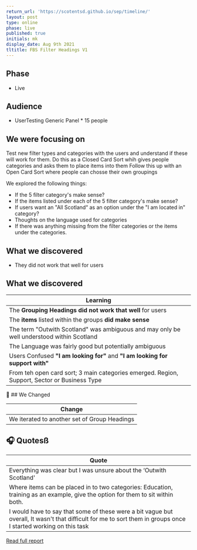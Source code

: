 ```yaml
---
return_url: 'https://scotentsd.github.io/sep/timeline/'
layout: post
type: online
phase: live
published: true
initials: mk
display_date: Aug 9th 2021
tltitle: FBS Filter Headings V1
---
```

## Phase
- Live

## Audience
- UserTesting Generic Panel * 15 people

## We were focusing on 
Test new filter types and categories with the users and understand if these will work for them. 
Do this as a Closed Card Sort whih gives people categories and asks them to place items into them 
Follow this up with an Open Card Sort where people can chosse their own groupings

We explored the following things: 

- If the 5 filter category's make sense? 
- If the items listed under each of the 5 filter category's make sense? 
- If users want an "All Scotland“ as an option under the "I am located in" category? 
- Thoughts on the language used for categories 
- If there was anything missing from the filter categories or the items under the categories.


## What we discovered
- They did not work that well for users



## What we discovered 

| Learning
| ---
| The **Grouping Headings  did not work that well** for users
| The **items** listed within the groups **did make sense**
| The term "Outwith Scotland" was ambiguous and may only be well understood within Scotland
| The Language was fairly good but potentially ambiguous
| Users Confused **"I am looking for"** and **"I am looking for support with"**
| From teh open card sort; 3 main categories emerged. Region, Support, Sector or Business Type


🧰 ## We Changed  

| Change
| ---
| We iterated to another set of Group Headings


## 🎧 Quotesß

| Quote
| ---
| Everything was clear but I was unsure about the ‘Outwith Scotland' 
| Where items can be placed in to two categories: Education, training as an example, give the option for them to sit within both.
| I would have to say that some of these were a bit vague but overall, It wasn't that difficult for me to sort them in groups once I started working on this task

[Read full report](../files/2021-08-06-FBS-CardSort-Closed-Filters-Aug2021.pptx)
<!--more-->

